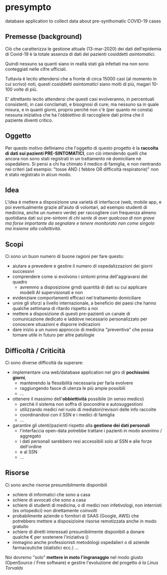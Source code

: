# presympto
database application to collect data about pre-synthomatic COVID-19 cases

## Premesse (background)
Ciò che caratterizza le gestione attuale (13-mar-2020) dei dati dell'epidemia di Covid-19 è la totale assenza di dati 
dei pazienti cosiddetti *asintomatici*.

Quindi nessuno sa quanti siano in realtà stati già infettati ma non sono conteggiati nelle cifre ufficiali.

Tuttavia è lecito attendersi che a fronte di circa 15000 casi (al momento in cui scrivo) noti, questi cosiddetti 
*asintomatici* siano molti di più, magari 10-100 volte di più.

E' altrettanto lecito attendersi che questi casi evolveranno, in percentuali consistenti, in casi conclamati, e 
bisognosi di cure; ma nessuno sa in quale misura, e in quanti giorni, proprio perchè non c'è (per quanto mi consta) 
nessuna iniziativa che ha l'obbiettivo di raccogliere dati prima che il paziente diventi critico.

## Oggetto
Per questo motivo definiamo che l'oggetto di questo progetto è la **raccolta di dati sui pazienti PRE-SINTOMATICI**, 
con ciò intendendo quelli che ancora non sono stati registrati in un trattamento nè domiciliare nè ospedaliero.
Si pensi a chi ha chimato il medico di famiglia, e non rientrando nei criteri (ad esempio: "tosse AND ( febbre OR 
difficoltà respiratorie)" non è stato registrato in alcun modo.

## Idea
L'idea è mettere a disposizione una varietà di interfacce (web, mobile app, e poi eventualmente grazie all'aiuto di 
volontari, ad esempio studenti di medicina, anche un numero verde) per raccogliere con frequenza almeno quotidiana dati 
sui pre-sintomi di *chi sente di aver qualcosa di non grave ma forse importante da segnalare e tenere monitorato non 
come singolo ma insieme alla collettività*. 

## Scopi
Ci sono un buon numero di buone ragioni per fare questo:
- aiutare a prevedere e gestire il numero di ospedalizzazioni dei giorni successivi
- comprendere come si evolvono i sintomi prima dell'aggravarsi del quadro
   - avremmo a disposizione grndi quantità di dati su cui applicare modelli AI supervisionati e non 
- evidenziare comportamenti efficaci nel trattamento domiciliare
- unire gli sforzi a livello internazionale, a beneficio dei paesi che hanno qualche settimana di ritardo rispetto a noi
- mettere a disposizione di questi pre-pazienti un canale di comunicazione dedicato e laddove necessario personalizzato 
per conoscere situazioni e disporre indicazioni
- dare inizio a un nuovo approccio di medicina "preventiva" che possa tornare utile in futuro per altre patologie

## Difficoltà / Criticità
Ci sono diverse difficoltà da superare:
- implementare una web/database application nel giro di **pochissimi giorni**, 
   - mantenendo la flessibilità necessaria per farla evolvere
   - raggiungendo fasce di utenza le più ampie possibili
   - ...
- ottenere il massimo dell'**obbiettività** possibile (in senso medico) 
   - perchè il sistema non soffra di ipocondrie e autosuggestioni
   - utilizzando medici nel ruolo di mediatori/revisori delle info raccolte
   - coordinandosi con il SSN e i medici di famiglia
   - ...
- garantire gli utenti/pazienti rispetto alla **gestione dei dati personali**
   - l'interfaccia open-data potrebbe trattare i pazienti in modo anonimo / aggregato
   - i dati personali sarebbero resi accessibili solo al SSN e alle forze dell'ordine 
   - e al SSN 
   - ...

## Risorse 
Ci sono anche risorse presumibilmente disponibili
- schiere di informatici che sono a casa
- schiere di avvocati che sono a casa
- schiere di studenti di medicina, o di medici non infetivologi, non internisti (es ortopedici) non direttamente coinvolti
- probabilmente aziende o fornitori di SAAS (Google, AWS) che potrebbero mettere a disposizioine risorse remotizzata anche in modo gratuito
- schiere di diretti interessati presumibilmente disponibili a donare qualche € per sostenere l'iniziativa ()
- immagino anche professionisti metodologi ospedalieri o di aziende farmaceutiche (statistici ecc.) ...

Noi dovremo "solo" **mettere in moto l'ingranaggio** nel modo giusto (OpenSource / Free software) e gestire l'evoluzione del progetto *à la Linus Torvalds*
